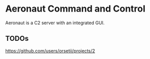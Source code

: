 # Aeronaut Command and Control

Aeronaut is a C2 server with an integrated GUI.

## TODOs

https://github.com/users/orsetii/projects/2 


